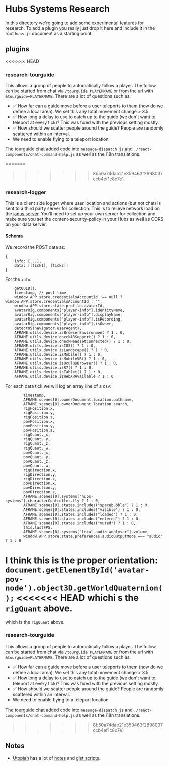 # Hubs Systems Research

In this directory we're going to add some experimental features for
research. To add a plugin you really just drop it here and include it
in the root `hubs.js` document as a starting point.

## plugins

<<<<<<< HEAD
### research-tourguide

This allows a group of people to automatically follow a player. The
follow can be started from chat via `/tourguide PLAYERNAME` or from
the url with `&tourguide=PLAYERNAME`.  There are a lot of questions
such as:

 * ✅ How far can a guide move before a user teleports to them (how do we
   define a local area). We set this any total movement change > 3.5.
 * ✅ How long a delay to use to catch up to the guide (we don't want to
   teleport at every tick)? This was fixed with the previous setting
   mostly.
 * ✅ How should we scatter people around the guide? People are randomly
   scattered within an interval.
 * We need to enable flying to a teleport location
   
The tourguide chat added code into `message-dispatch.js` and
`./react-components/chat-command-help.js` as well as the i18n
translations.

=======
>>>>>>> 8b50a74dab21e359463f2898037ccb4ef1c8c7e1
### research-logger

This is a client side logger where user location and actions (but not
chat) is sent to a third party server for collection.  This is to
relieve network load on the [janus server](https://bit.ly/3ckvqui
"Discord discussion").  You'll need to set up your own server for
collection and make sure you set the content-security-policy in your
Hubs as well as CORS on your data server.

#### Schema
We record the POST data as:
```
{
    info: [...],
    data: [[tick1], [tick2]]
}
```
For the `info`:
```
    getUUID(),
    timestamp, // post time
    window.APP.store.credentialsAccountId !== null ? window.APP.store.credentialsAccountId : "",
    window.APP.store.state.profile.avatarId,
    avatarRig.components["player-info"].identityName,
    avatarRig.components["player-info"].displayName,
    avatarRig.components["player-info"].isRecording,
    avatarRig.components["player-info"].isOwner,
    detectOS(navigator.userAgent),
    AFRAME.utils.device.isBrowserEnvironment ? 1 : 0,
    AFRAME.utils.device.checkARSupport() ? 1 : 0,
    AFRAME.utils.device.checkHeadsetConnected() ? 1 : 0,
    AFRAME.utils.device.isIOS() ? 1 : 0,
    AFRAME.utils.device.isLandscape() ? 1 : 0,
    AFRAME.utils.device.isMobile() ? 1 : 0,
    AFRAME.utils.device.isMobileVR() ? 1 : 0,
    AFRAME.utils.device.isOculusBrowser() ? 1 : 0,
    AFRAME.utils.device.isR7() ? 1 : 0,
    AFRAME.utils.device.isTablet() ? 1 : 0,
    AFRAME.utils.device.isWebXRAvailable ? 1 : 0
```

For each data tick we will log an array line of a csv:
```
        timestamp,
        AFRAME.scenes[0].ownerDocument.location.pathname,
        AFRAME.scenes[0].ownerDocument.location.search,
        rigPosition.x,
        rigPosition.y,
        rigPosition.z,
        povPosition.x,
        povPosition.y,
        povPosition.z,
        rigQuant._x,
        rigQuant._y,
        rigQuant._z,
        rigQuant._w,
        povQuant._x,
        povQuant._y,
        povQuant._z,
        povQuant._w,
        rigDirection.x,
        rigDirection.y,
        rigDirection.z,
        povDirection.x,
        povDirection.y,
        povDirection.z,
        AFRAME.scenes[0].systems["hubs-systems"].characterController.fly ? 1 : 0,
        AFRAME.scenes[0].states.includes("spacebubble") ? 1 : 0,
        AFRAME.scenes[0].states.includes("visible") ? 1 : 0,
        AFRAME.scenes[0].states.includes("loaded") ? 1 : 0,
        AFRAME.scenes[0].states.includes("entered") ? 1 : 0,
        AFRAME.scenes[0].states.includes("muted") ? 1 : 0,
        this.lastFPS,
        AFRAME.scenes[0].systems["local-audio-analyser"].volume,
        window.APP.store.state.preferences.audioOutputMode === "audio" ? 1 : 0
```

I think this is the proper orientation:
`document.getElementById('avatar-pov-node').object3D.getWorldQuaternion();`
<<<<<<< HEAD
whichi s the `rigQuant` above.
=======
which is the `rigQuant` above.

### research-tourguide

This allows a group of people to automatically follow a player. The
follow can be started from chat via `/tourguide PLAYERNAME` or from
the url with `&tourguide=PLAYERNAME`.  There are a lot of questions
such as:

 * ✅ How far can a guide move before a user teleports to them (how do we
   define a local area). We set this any total movement change > 3.5.
 * ✅ How long a delay to use to catch up to the guide (we don't want to
   teleport at every tick)? This was fixed with the previous setting
   mostly.
 * ✅ How should we scatter people around the guide? People are randomly
   scattered within an interval.
 * We need to enable flying to a teleport location
   
The tourguide chat added code into `message-dispatch.js` and
`./react-components/chat-command-help.js` as well as the i18n
translations.
>>>>>>> 8b50a74dab21e359463f2898037ccb4ef1c8c7e1

## Notes

 * [Utopiah](https://github.com/Utopiah) has a lot of
   [notes](https://fabien.benetou.fr/Tools/Hubs) and [gist
   scripts](https://gist.github.com/Utopiah/).
 
